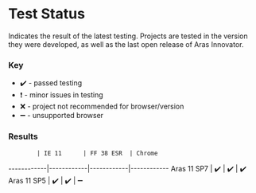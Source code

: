 # Test Status

Indicates the result of the latest testing. Projects are tested in the version they were developed, as well as the last open release of Aras Innovator.

### Key
  * :heavy_check_mark: - passed testing
  * :heavy_exclamation_mark: - minor issues in testing
  * :x: - project not recommended for browser/version
  * :heavy_minus_sign: - unsupported browser

### Results

            | IE 11      | FF 38 ESR  | Chrome     
------------|------------|------------|------------
Aras 11 SP7 | :heavy_check_mark: | :heavy_check_mark: | :heavy_check_mark:
Aras 11 SP5 | :heavy_check_mark: | :heavy_check_mark: | :heavy_minus_sign:  
